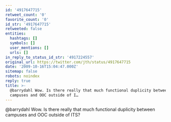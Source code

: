 ```yaml
---
id: '4917647715'
retweet_count: '0'
favorite_count: '0'
id_str: '4917647715'
retweeted: false
entities:
  hashtags: []
  symbols: []
  user_mentions: []
  urls: []
in_reply_to_status_id_str: '4917224557'
original_url: https://twitter.com/jth/status/4917647715
date: '2009-10-16T15:04:47.000Z'
sitemap: false
robots: noindex
reply: true
title: >-
  @barrydahl Wow. Is there really that much functional duplicity between
  campuses and OOC outside of I…
---
```


@barrydahl Wow. Is there really that much functional duplicity between campuses and OOC outside of ITS?